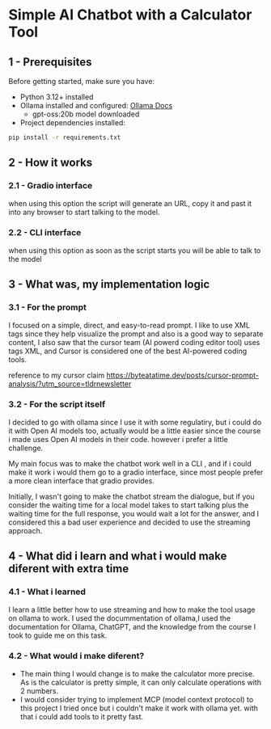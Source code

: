 # Simple AI Chatbot with a Calculator Tool

## 1 - Prerequisites

Before getting started, make sure you have:  
- Python 3.12+ installed  
- Ollama installed and configured: [Ollama Docs](https://github.com/ollama/ollama)
  - gpt-oss:20b model downloaded
- Project dependencies installed:  

```bash
pip install -r requirements.txt
```

## 2 - How it works

### 2.1 - Gradio interface
when using this option the script will generate an URL, copy it and past it into
any browser to start talking to the model.

### 2.2 - CLI interface
when using this option as soon as the script starts you will be able to talk to
the model

## 3 - What was, my implementation logic

### 3.1 - For the prompt

I focused on a simple, direct, and easy-to-read prompt. I like to use XML tags
since they help visualize the prompt and also is a good way to separate content,
I also saw that the cursor team (AI powerd coding editor tool) uses tags XML, 
and Cursor is considered one of the best AI-powered coding tools.

reference to my cursor claim
https://byteatatime.dev/posts/cursor-prompt-analysis/?utm_source=tldrnewsletter

### 3.2 - For the script itself

I decided to go with ollama since I use it with some regulatiry, but i could do it
with Open AI models too, actually would be a little easier since the course i made
uses Open AI models in their code. however i prefer a little challenge.

My main focus was to make the chatbot work well in a CLI , and if i could
make it work i would them go to a gradio interface, since most people prefer a
more clean interface that gradio provides.

Initially, I wasn't going to make the chatbot stream the dialogue, but if you 
consider the waiting time for a local model takes to start talking plus the 
waiting time for the full response, you would wait a lot for the answer, and I 
considered this a bad user experience and decided to use the streaming approach.

## 4 - What did i learn and what i would make diferent with extra time

### 4.1 - What i learned

I learn a little better how to use streaming and how to make the tool usage on ollama 
to work. I used the docummentation of ollama,I used the documentation for Ollama,
ChatGPT, and the knowledge from the course I took to guide me on this task.

### 4.2 - What would i make diferent?

* The main thing I would change is to make the calculator more precise. As is 
the calculator is pretty simple, it can only calculate operations with 2 numbers.
* I would consider trying to implement MCP (model context protocol) to this project
I tried once but i couldn't make it work with ollama yet. with that i could add
tools to it pretty fast.
